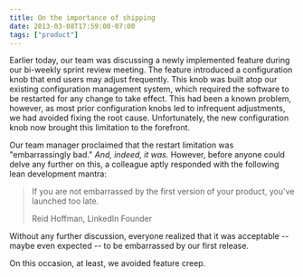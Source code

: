 ```yaml
---
title: On the importance of shipping
date: 2013-03-08T17:59:00-07:00
tags: ["product"]
---
```


Earlier today, our team was discussing a newly implemented feature during our
bi-weekly sprint review meeting. The feature introduced a configuration knob
that end users may adjust frequently. This knob was built atop our existing
configuration management system, which required the software to be restarted
for any change to take effect. This had been a known problem, however, as most
prior configuration knobs led to infrequent adjustments, we had avoided
fixing the root cause. Unfortunately, the new configuration knob now brought
this limitation to the forefront.

Our team manager proclaimed that the restart limitation was "embarrassingly
bad." _And, indeed, it was._ However, before anyone could delve any further on
this, a colleague aptly responded with the following lean development mantra:

> If you are not embarrassed by the first version of your product, you've launched too late.
>
> Reid Hoffman, LinkedIn Founder

Without any further discussion, everyone realized that it was acceptable --
maybe even expected -- to be embarrassed by our first release.

On this occasion, at least, we avoided feature creep.
